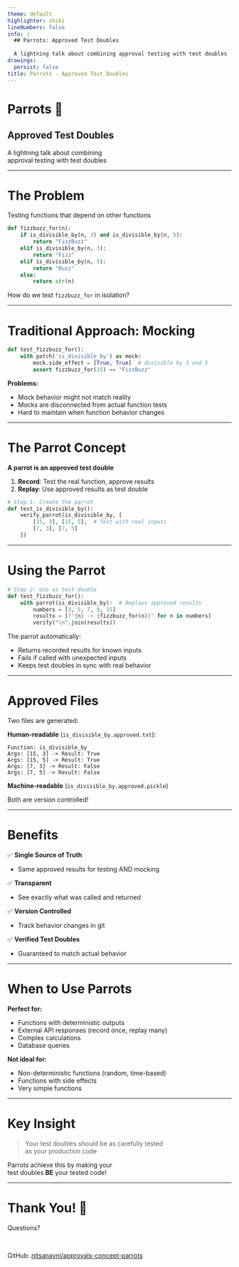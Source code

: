 ```yaml
---
theme: default
highlighter: shiki
lineNumbers: false
info: |
  ## Parrots: Approved Test Doubles
  
  A lightning talk about combining approval testing with test doubles
drawings:
  persist: false
title: Parrots - Approved Test Doubles
---
```


# Parrots 🦜

## Approved Test Doubles

A lightning talk about combining<br/>approval testing with test doubles

---

# The Problem

Testing functions that depend on other functions

```python
def fizzbuzz_for(n):
    if is_divisible_by(n, 3) and is_divisible_by(n, 5):
        return "FizzBuzz"
    elif is_divisible_by(n, 3):
        return "Fizz"
    elif is_divisible_by(n, 5):
        return "Buzz"
    else:
        return str(n)
```

How do we test `fizzbuzz_for` in isolation?

---

# Traditional Approach: Mocking

```python
def test_fizzbuzz_for():
    with patch('is_divisible_by') as mock:
        mock.side_effect = [True, True]  # divisible by 3 and 5
        assert fizzbuzz_for(15) == "FizzBuzz"
```

**Problems:**
- Mock behavior might not match reality
- Mocks are disconnected from actual function tests
- Hard to maintain when function behavior changes

---

# The Parrot Concept

**A parrot is an approved test double**

1. **Record**: Test the real function, approve results
2. **Replay**: Use approved results as test double

```python
# Step 1: Create the parrot
def test_is_divisible_by():
    verify_parrot(is_divisible_by, [
        [15, 3], [15, 5],  # Test with real inputs
        [7, 3], [7, 5]
    ])
```

---

# Using the Parrot

```python
# Step 2: Use as test double
def test_fizzbuzz_for():
    with parrot(is_divisible_by):  # Replays approved results
        numbers = [3, 5, 7, 9, 15]
        results = [f"{n} -> {fizzbuzz_for(n)}" for n in numbers]
        verify("\n".join(results))
```

The parrot automatically:
- Returns recorded results for known inputs
- Fails if called with unexpected inputs
- Keeps test doubles in sync with real behavior

---

# Approved Files

Two files are generated:

**Human-readable** (`is_divisible_by.approved.txt`):
```
Function: is_divisible_by
Args: [15, 3] -> Result: True
Args: [15, 5] -> Result: True
Args: [7, 3] -> Result: False
Args: [7, 5] -> Result: False
```

**Machine-readable** (`is_divisible_by.approved.pickle`)

Both are version controlled!

---

# Benefits

✅ **Single Source of Truth**
- Same approved results for testing AND mocking

✅ **Transparent**
- See exactly what was called and returned

✅ **Version Controlled**
- Track behavior changes in git

✅ **Verified Test Doubles**
- Guaranteed to match actual behavior

---

# When to Use Parrots

**Perfect for:**
- Functions with deterministic outputs
- External API responses (record once, replay many)
- Complex calculations
- Database queries

**Not ideal for:**
- Non-deterministic functions (random, time-based)
- Functions with side effects
- Very simple functions

---

# Key Insight

> Your test doubles should be as carefully tested<br/>as your production code

Parrots achieve this by making your<br/>test doubles **BE** your tested code!

---

# Thank You! 🦜

Questions?

<br/>

GitHub: [nitsanavni/approvals-concept-parrots](https://github.com/nitsanavni/approvals-concept-parrots)